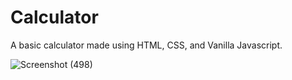 # Calculator
A basic calculator made using HTML, CSS, and Vanilla Javascript.

![Screenshot (498)](https://user-images.githubusercontent.com/56271985/111147950-100e2480-85b1-11eb-9263-347807c76a5b.png)

